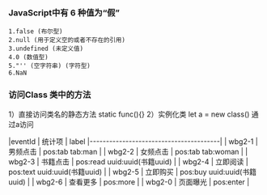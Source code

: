 ### JavaScript中有 6 种值为“假”
```
1.false (布尔型)
2.null (用于定义空的或者不存在的引用)
3.undefined (未定义值)
4.0 (数值型)
5."'' (空字符串) (字符型)
6.NaN
```
### 访问Class 类中的方法 
 1）直接访问类名的静态方法  static func(){}
 2）实例化类  let a = new class()  通过a访问


|eventId  |  统计项   |  label
|----------------------------------------| 
| wbg2-1  | 男频点击  |  pos:tab   tab:man  |
| wbg2-2  | 女频点击  |  pos:tab   tab:woman  |
| wbg2-3  | 书籍点击  |  pos:read  uuid:uuid(书籍uuid)  |
| wbg2-4  | 立即阅读  |  pos:text  uuid:uuid(书籍uuid)  |
| wbg2-5  | 立即购买  |  pos:buy   uuid:uuid(书籍uuid)   |
| wbg2-6  | 查看更多  |  pos:more                       |
| wbg2-0  | 页面曝光  |  pos:enter                      |
